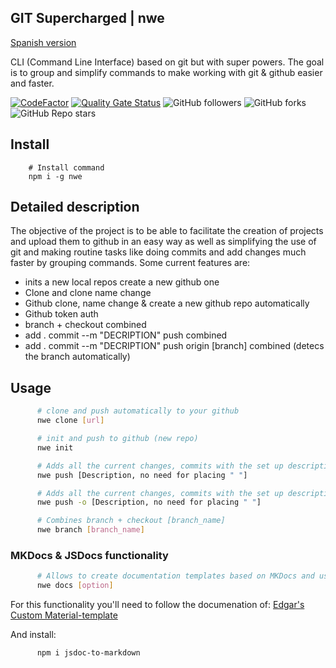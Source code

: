 ## GIT Supercharged | nwe 

[Spanish version](https://github.com/gagocarrilloedgar/nwe/blob/main/READMEES.md)

CLI (Command Line Interface) based on git but with super powers. The goal is to group and simplify commands to make working with git & github easier and faster.

[![CodeFactor](https://www.codefactor.io/repository/github/gagocarrilloedgar/nwe/badge)](https://www.codefactor.io/repository/github/gagocarrilloedgar/nwe) [![Quality Gate Status](https://sonarcloud.io/api/project_badges/measure?project=gagocarrilloedgar_gitx&metric=alert_status)](https://sonarcloud.io/dashboard?id=gagocarrilloedgar_gitx) ![GitHub followers](https://img.shields.io/github/followers/gagocarrilloedgar?style=social) ![GitHub forks](https://img.shields.io/github/forks/gagocarrilloedgar/gitx?style=social) ![GitHub Repo stars](https://img.shields.io/github/stars/gagocarrilloedgar/gitx?style=social)

## Install

```shell
    # Install command
    npm i -g nwe
```

## Detailed description

The objective of the project is to be able to facilitate the creation of projects and upload them to github in an easy way as well as simplifying the use of git and making routine tasks like doing commits and add changes much faster by grouping commands. Some current features are:

- inits a new local repos create a new github one
- Clone and clone name change
- Github clone, name change & create a new github repo automatically
- Github token auth
- branch + checkout combined
- add . commit --m "DECRIPTION" push combined
- add . commit --m "DECRIPTION" push origin [branch] combined (detecs the branch automatically)

## Usage

```sh
      # clone and push automatically to your github
      nwe clone [url] 
```

```sh
      # init and push to github (new repo)
      nwe init
```

```sh
      # Adds all the current changes, commits with the set up description and push to the repo
      nwe push [Description, no need for placing " "]
```

```sh
      # Adds all the current changes, commits with the set up description and push to the current branch you are working on at the moment
      nwe push -o [Description, no need for placing " "]
```


```sh
      # Combines branch + checkout [branch_name]
      nwe branch [branch_name]
```

### MKDocs & JSDocs functionality
```sh
      # Allows to create documentation templates based on MKDocs and use JSDocs to include jsdocs comments into the MKDoc folder
      nwe docs [option]
```

For this functionality you'll need to follow the documenation of: [Edgar's Custom Material-template](https://gagocarrilloedgar.github.io/mkdocs_template/)


And install: 

```sh
      npm i jsdoc-to-markdown 
```
